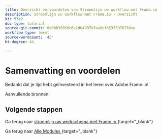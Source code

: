 ```yaml
---
title: Overzicht en voordelen van Stroomlijn uw workflow met Frame.io
description: Stroomlijn uw workflow met Frame.io - Overzicht
kt: 5342
doc-type: tutorial
source-git-commit: 8ed0b38056c6e2db4937bfaa9cfb53f5878250ee
workflow-type: tm+mt
source-wordcount: '45'
ht-degree: 4%

---
```


# Samenvatting en voordelen

Bedankt dat je tijd hebt geïnvesteerd in het leren over Adobe Frame.io!

Aanvullende bronnen:


## Volgende stappen

Ga terug naar [ stroomlijn uw werkschema met Frame.io ](./frameio.md){target="_blank"}

Ga terug naar [ Alle Modules ](./../../../overview.md){target="_blank"}